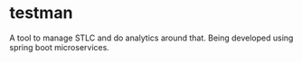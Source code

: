 # testman
A tool to manage STLC and do analytics around that. Being developed using spring boot  microservices. 
